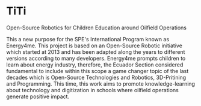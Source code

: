 # TiTi
Open-Source Robotics for Children Education around Oilfield Operations

This a new purpose for the SPE's International Program known as Energy4me. This project is based on an Open-Source Robotic initiative which started at 2013 and has been adapted along the years to different versions according to many developers. 
Energy4me prompts children to learn about energy industry, therefore, the Ecuador Section considered fundamental to include within this scope a game changer topic of the last decades which is Open-Source Technologies and Robotics, 3D-Pritining and Programming. 
This time, this work aims to promote knowledge-learning about technology and digitization in schools where oilfield operations generate positive impact. 
